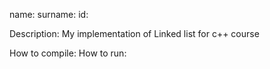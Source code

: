 name:
surname:
id:

Description: My implementation of Linked list for c++ course

How to compile:
How to run:
